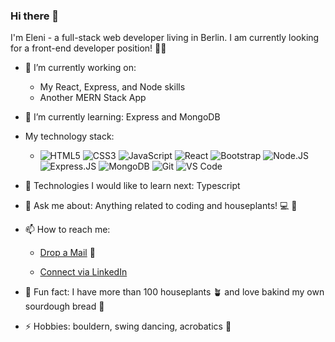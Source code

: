 ### Hi there 👋 
I'm Eleni - a full-stack web developer living in Berlin. I am currently looking for a front-end developer position! 👩‍💻

- 🔭 I’m currently working on:
  -  My React, Express, and Node skills
  -  Another MERN Stack App 

- 🌱 I’m currently learning: Express and MongoDB

- My technology stack:  
    - ![HTML5](https://img.shields.io/badge/-HTML5-E34F26?style=plastic&logo=html5&logoColor=white)
    ![CSS3](https://img.shields.io/badge/-CSS3-1572B6?style=plastic&logo=css3)
    ![JavaScript](https://img.shields.io/badge/-JavaScript-black?style=plastic&logo=javascript)
    ![React](https://img.shields.io/badge/-React-3b2e5a?style=plastic&logo=react)
    ![Bootstrap](https://img.shields.io/badge/-Bootstrap-563D7C?style=plastic&logo=bootstrap)
    ![Node.JS](https://img.shields.io/badge/-Node.JS-black?style=plastic&logo=Node.js) 
    ![Express.JS](https://img.shields.io/badge/-Express.JS-c7b198?style=plastic&logo=Express.JS)
    ![MongoDB](https://img.shields.io/badge/-MongoDB-black?style=plastic&logo=mongodb)
    ![Git](https://img.shields.io/badge/-Git-black?style=plastic&logo=git)
    ![VS Code](https://img.shields.io/badge/-VS%20Code-007ACC?style=plastic&logo=visual-studio-code)
  

- 🤔 Technologies I would like to learn next: Typescript

- 💬 Ask me about: Anything related to coding and houseplants! 💻 🌵

- 📫 How to reach me: 
  - [Drop a Mail](mailto:elenhkatsa@gmail.com) 📧

  - [Connect via LinkedIn](https://www.linkedin.com/in/eleni-katsareli/)

- 🌸 Fun fact: I have more than 100 houseplants :potted_plant: and love bakind my own sourdough bread :bread:
 
- ⚡ Hobbies: bouldern, swing dancing, acrobatics :cartwheeling:
